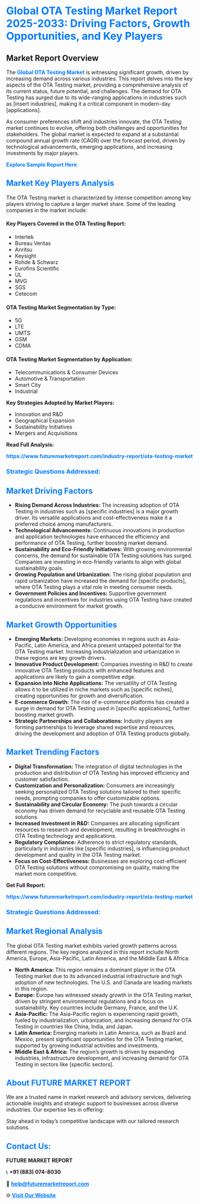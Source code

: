 <h1 style="color: #007BFF;">Global OTA Testing Market Report 2025-2033: Driving Factors, Growth Opportunities, and Key Players</h1>

<section id="overview">
<h2>Market Report Overview</h2>
<p>The <a href="https://www.futuremarketreport.com/industry-report/ota-testing-market" style="color: #007BFF; text-decoration: none;"><strong>Global OTA Testing Market</strong></a> is witnessing significant growth, driven by increasing demand across various industries. This report delves into the key aspects of the OTA Testing market, providing a comprehensive analysis of its current status, future potential, and challenges. The demand for OTA Testing has surged due to its wide-ranging applications in industries such as [insert industries], making it a critical component in modern-day [applications].</p>
<p>As consumer preferences shift and industries innovate, the OTA Testing market continues to evolve, offering both challenges and opportunities for stakeholders. The global market is expected to expand at a substantial compound annual growth rate (CAGR) over the forecast period, driven by technological advancements, emerging applications, and increasing investments by major players.</p>
</section>

<section id="overview">
<p><a href="https://www.futuremarketreport.com/request-sample/reportId=63200" style="color: #007BFF; text-decoration: none;"><strong>Explore Sample Report Here</strong></a></p>
</section>

<section id="key-players">
<h2 style="color: #007BFF;">Market Key Players Analysis</h2>
<p>The OTA Testing market is characterized by intense competition among key players striving to capture a larger market share. Some of the leading companies in the market include:</p>
<h4>Key Players Covered in the OTA Testing Report:</h4>
<ul><li>Intertek</li><li>Bureau Veritas</li><li>Anritsu</li><li>Keysight</li><li>Rohde &amp; Schwarz</li><li>Eurofins Scientific</li><li>UL</li><li>MVG</li><li>SGS</li><li>Cetecom</li></ul>
<h4>OTA Testing Market Segmentation by Type:</h4>
<ul><li>5G</li><li>LTE</li><li>UMTS</li><li>GSM</li><li>CDMA</li></ul>

<h4>OTA Testing Market Segmentation by Application:</h4>
<ul><li>Telecommunications &amp; Consumer Devices</li><li>Automotive &amp; Transportation</li><li>Smart City</li><li>Industrial</li></ul>
<p><strong>Key Strategies Adopted by Market Players:</strong></p>
<ul>
<li>Innovation and R&D</li>
<li>Geographical Expansion</li>
<li>Sustainability Initiatives</li>
<li>Mergers and Acquisitions</li>
</ul>
</section>

<section>
<p><strong>Read Full Analysis: </strong></p><a href="https://www.futuremarketreport.com/industry-report/ota-testing-market" style="color: #007BFF; text-decoration: none;"><strong>https://www.futuremarketreport.com/industry-report/ota-testing-market</strong></a>
<h3 style="color: #007BFF;">Strategic Questions Addressed:</h3>
</section>

<section id="driving-factors">
<h2 style="color: #007BFF;">Market Driving Factors</h2>
<ul>
<li><strong>Rising Demand Across Industries:</strong> The increasing adoption of OTA Testing in industries such as [specific industries] is a major growth driver. Its versatile applications and cost-effectiveness make it a preferred choice among manufacturers.</li>
<li><strong>Technological Advancements:</strong> Continuous innovations in production and application technologies have enhanced the efficiency and performance of OTA Testing, further boosting market demand.</li>
<li><strong>Sustainability and Eco-Friendly Initiatives:</strong> With growing environmental concerns, the demand for sustainable OTA Testing solutions has surged. Companies are investing in eco-friendly variants to align with global sustainability goals.</li>
<li><strong>Growing Population and Urbanization:</strong> The rising global population and rapid urbanization have increased the demand for [specific products], where OTA Testing plays a vital role in meeting consumer needs.</li>
<li><strong>Government Policies and Incentives:</strong> Supportive government regulations and incentives for industries using OTA Testing have created a conducive environment for market growth.</li>
</ul>
</section>

<section id="growth-opportunities">
<h2 style="color: #007BFF;">Market Growth Opportunities</h2>
<ul>
<li><strong>Emerging Markets:</strong> Developing economies in regions such as Asia-Pacific, Latin America, and Africa present untapped potential for the OTA Testing market. Increasing industrialization and urbanization in these regions are key growth drivers.</li>
<li><strong>Innovative Product Development:</strong> Companies investing in R&D to create innovative OTA Testing products with enhanced features and applications are likely to gain a competitive edge.</li>
<li><strong>Expansion into Niche Applications:</strong> The versatility of OTA Testing allows it to be utilized in niche markets such as [specific niches], creating opportunities for growth and diversification.</li>
<li><strong>E-commerce Growth:</strong> The rise of e-commerce platforms has created a surge in demand for OTA Testing used in [specific applications], further boosting market growth.</li>
<li><strong>Strategic Partnerships and Collaborations:</strong> Industry players are forming partnerships to leverage shared expertise and resources, driving the development and adoption of OTA Testing products globally.</li>
</ul>
</section>

<section id="trending-factors">
<h2 style="color: #007BFF;">Market Trending Factors</h2>
<ul>
<li><strong>Digital Transformation:</strong> The integration of digital technologies in the production and distribution of OTA Testing has improved efficiency and customer satisfaction.</li>
<li><strong>Customization and Personalization:</strong> Consumers are increasingly seeking personalized OTA Testing solutions tailored to their specific needs, prompting companies to offer customizable options.</li>
<li><strong>Sustainability and Circular Economy:</strong> The push towards a circular economy has driven demand for recyclable and reusable OTA Testing solutions.</li>
<li><strong>Increased Investment in R&D:</strong> Companies are allocating significant resources to research and development, resulting in breakthroughs in OTA Testing technology and applications.</li>
<li><strong>Regulatory Compliance:</strong> Adherence to strict regulatory standards, particularly in industries like [specific industries], is influencing product development and quality in the OTA Testing market.</li>
<li><strong>Focus on Cost-Effectiveness:</strong> Businesses are exploring cost-efficient OTA Testing solutions without compromising on quality, making the market more competitive.</li>
</ul>
</section>

<section>
<p><strong>Get Full Report: </strong></p><a href="https://www.futuremarketreport.com/industry-report/ota-testing-market" style="color: #007BFF; text-decoration: none;"><strong>https://www.futuremarketreport.com/industry-report/ota-testing-market</strong></a>
<h3 style="color: #007BFF;">Strategic Questions Addressed:</h3>
</section>


<section id="regional-analysis">
<h2 style="color: #007BFF;">Market Regional Analysis</h2>
<p>The global OTA Testing market exhibits varied growth patterns across different regions. The key regions analyzed in this report include North America, Europe, Asia-Pacific, Latin America, and the Middle East & Africa:</p>
<ul>
<li><strong>North America:</strong> This region remains a dominant player in the OTA Testing market due to its advanced industrial infrastructure and high adoption of new technologies. The U.S. and Canada are leading markets in this region.</li>
<li><strong>Europe:</strong> Europe has witnessed steady growth in the OTA Testing market, driven by stringent environmental regulations and a focus on sustainability. Key countries include Germany, France, and the U.K.</li>
<li><strong>Asia-Pacific:</strong> The Asia-Pacific region is experiencing rapid growth, fueled by industrialization, urbanization, and increasing demand for OTA Testing in countries like China, India, and Japan.</li>
<li><strong>Latin America:</strong> Emerging markets in Latin America, such as Brazil and Mexico, present significant opportunities for the OTA Testing market, supported by growing industrial activities and investments.</li>
<li><strong>Middle East & Africa:</strong> The region’s growth is driven by expanding industries, infrastructure development, and increasing demand for OTA Testing in sectors like [specific sectors].</li>
</ul>
</section>

<footer>
<h2 style="color: #007BFF;">About FUTURE MARKET REPORT</h2>
<p>We are a trusted name in market research and advisory services, delivering actionable insights and strategic support to businesses across diverse industries. Our expertise lies in offering:</p>

<p>Stay ahead in today’s competitive landscape with our tailored research solutions.</p>

<h2 style="color: #007BFF;">Contact Us:</h2>
<p><strong>FUTURE MARKET REPORT</strong></p>
<p>📞 <strong>+91 (883) 074-8030</strong></p>
<p>📧 <strong><a href="mailto:help@futuremarketreport.com" style="color: #007BFF;">help@futuremarketreport.com</a></strong></p>
<p>🌐 <strong><a href="https://www.futuremarketreport.com/" style="color: #007BFF;">Visit Our Website</a></strong></p>
</footer>